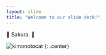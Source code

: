 ```yaml
---
layout: slide
title: "Welcome to our slide deck!"
---
```


🌸 Sakura. 🌸 

![kimonotocat](https://octodex.github.com/images/kimonotocat.png)
{: .center}
